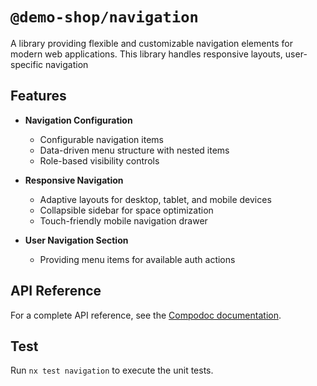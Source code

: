 # `@demo-shop/navigation`

A library providing flexible and customizable navigation elements for modern web applications. This library handles responsive layouts, user-specific navigation

## Features

- **Navigation Configuration**

  - Configurable navigation items
  - Data-driven menu structure with nested items
  - Role-based visibility controls

- **Responsive Navigation**

  - Adaptive layouts for desktop, tablet, and mobile devices
  - Collapsible sidebar for space optimization
  - Touch-friendly mobile navigation drawer

- **User Navigation Section**
  - Providing menu items for available auth actions

## API Reference

For a complete API reference, see the [Compodoc documentation](https://christian-wandling.github.io/demo-shop-public/compodoc/frontend).

## Test

Run `nx test navigation` to execute the unit tests.
